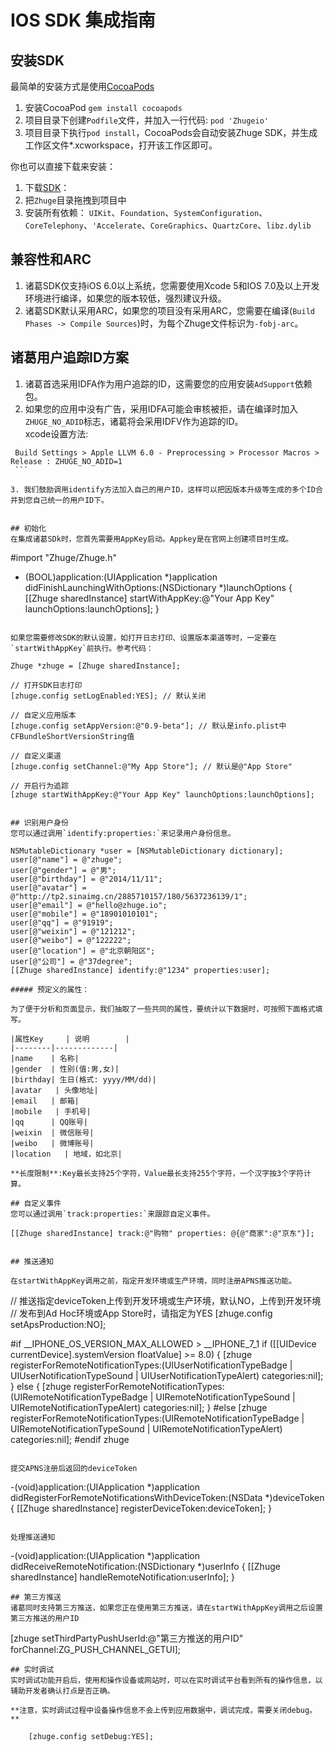 # IOS SDK 集成指南

## 安装SDK
最简单的安装方式是使用[CocoaPods](http://cocoapods.org/)  
 1. 安装CocoaPod `gem install cocoapods`  
 2. 项目目录下创建`Podfile`文件，并加入一行代码: `pod 'Zhugeio'`  
 3. 项目目录下执行`pod install`，CocoaPods会自动安装Zhuge SDK，并生成工作区文件*.xcworkspace，打开该工作区即可。

你也可以直接下载来安装：  
 1. 下载[SDK](https://github.com/zhugesdk/zhuge-ios)：  
 2. 把`Zhuge`目录拖拽到项目中  
 3. 安装所有依赖： 
    `UIKit`、`Foundation`、`SystemConfiguration`、`CoreTelephony`、`'Accelerate`、`CoreGraphics`、`QuartzCore`、`libz.dylib`

## 兼容性和ARC
 1. 诸葛SDK仅支持iOS 6.0以上系统，您需要使用Xcode 5和IOS 7.0及以上开发环境进行编译，如果您的版本较低，强烈建议升级。  
 2. 诸葛SDK默认采用ARC，如果您的项目没有采用ARC，您需要在编译(`Build Phases -> Compile Sources`)时，为每个Zhuge文件标识为`-fobj-arc`。

## 诸葛用户追踪ID方案
 1. 诸葛首选采用IDFA作为用户追踪的ID，这需要您的应用安装`AdSupport`依赖包。
 2. 如果您的应用中没有广告，采用IDFA可能会审核被拒，请在编译时加入`ZHUGE_NO_ADID`标志，诸葛将会采用IDFV作为追踪的ID。  
   xcode设置方法:  
   ```
	Build Settings > Apple LLVM 6.0 - Preprocessing > Processor Macros > Release : ZHUGE_NO_ADID=1
	```

 3. 我们鼓励调用identify方法加入自己的用户ID，这样可以把因版本升级等生成的多个ID合并到您自己统一的用户ID下。
 

## 初始化
在集成诸葛SDk时，您首先需要用AppKey启动。Appkey是在官网上创建项目时生成。

```
#import "Zhuge/Zhuge.h"

- (BOOL)application:(UIApplication *)application didFinishLaunchingWithOptions:(NSDictionary *)launchOptions {
    [[Zhuge sharedInstance] startWithAppKey:@"Your App Key" launchOptions:launchOptions];
}
```

如果您需要修改SDK的默认设置，如打开日志打印、设置版本渠道等时，一定要在`startWithAppKey`前执行。参考代码：

```
    Zhuge *zhuge = [Zhuge sharedInstance];

    // 打开SDK日志打印
    [zhuge.config setLogEnabled:YES]; // 默认关闭
    
    // 自定义应用版本
    [zhuge.config setAppVersion:@"0.9-beta"]; // 默认是info.plist中CFBundleShortVersionString值
    
    // 自定义渠道
    [zhuge.config setChannel:@"My App Store"]; // 默认是@"App Store"

    // 开启行为追踪
    [zhuge startWithAppKey:@"Your App Key" launchOptions:launchOptions];

```

## 识别用户身份
您可以通过调用`identify:properties:`来记录用户身份信息。

```
    NSMutableDictionary *user = [NSMutableDictionary dictionary];
    user[@"name"] = @"zhuge";
    user[@"gender"] = @"男";
    user[@"birthday"] = @"2014/11/11";
    user[@"avatar"] = @"http://tp2.sinaimg.cn/2885710157/180/5637236139/1";
    user[@"email"] = @"hello@zhuge.io";
    user[@"mobile"] = @"18901010101";
    user[@"qq"] = @"91919";
    user[@"weixin"] = @"121212";
    user[@"weibo"] = @"122222";
    user[@"location"] = @"北京朝阳区";
    user[@"公司"] = @"37degree";
    [[Zhuge sharedInstance] identify:@"1234" properties:user];
```
##### 预定义的属性：

为了便于分析和页面显示，我们抽取了一些共同的属性，要统计以下数据时，可按照下面格式填写。 

|属性Key     | 说明        | 
|--------|-------------|
|name    | 名称|
|gender  | 性别(值:男,女)|
|birthday| 生日(格式: yyyy/MM/dd)|
|avatar   | 头像地址|
|email   | 邮箱|
|mobile   | 手机号|
|qq      | QQ账号|
|weixin  | 微信账号|
|weibo   | 微博账号|
|location   | 地域，如北京|

**长度限制**:Key最长支持25个字符，Value最长支持255个字符，一个汉字按3个字符计算。

## 自定义事件
您可以通过调用`track:properties:`来跟踪自定义事件。

```
    [[Zhuge sharedInstance] track:@"购物" properties: @{@"商家":@"京东"}];
```

## 推送通知

在startWithAppKey调用之前，指定开发环境或生产环境，同时注册APNS推送功能。

```
// 推送指定deviceToken上传到开发环境或生产环境，默认NO，上传到开发环境
// 发布到Ad Hoc环境或App Store时，请指定为YES
[zhuge.config setApsProduction:NO];

#if __IPHONE_OS_VERSION_MAX_ALLOWED > __IPHONE_7_1
    if ([[UIDevice currentDevice].systemVersion floatValue] >= 8.0) {
        [zhuge registerForRemoteNotificationTypes:(UIUserNotificationTypeBadge |
                                                       UIUserNotificationTypeSound |
                                                       UIUserNotificationTypeAlert)
                                           categories:nil];
    } else {
        [zhuge registerForRemoteNotificationTypes:(UIRemoteNotificationTypeBadge |
                                                       UIRemoteNotificationTypeSound |
                                                       UIRemoteNotificationTypeAlert)
                                           categories:nil];
    }
#else
        [zhuge registerForRemoteNotificationTypes:(UIRemoteNotificationTypeBadge |
                                                       UIRemoteNotificationTypeSound |
                                                       UIRemoteNotificationTypeAlert)
                                           categories:nil];
#endif
zhuge
```

提交APNS注册后返回的deviceToken

```
-(void)application:(UIApplication *)application didRegisterForRemoteNotificationsWithDeviceToken:(NSData *)deviceToken {
    [[Zhuge sharedInstance] registerDeviceToken:deviceToken];
}

```

处理推送通知

```
-(void)application:(UIApplication *)application didReceiveRemoteNotification:(NSDictionary *)userInfo {
    [[Zhuge sharedInstance] handleRemoteNotification:userInfo];
}
```
## 第三方推送
诸葛同时支持第三方推送，如果您正在使用第三方推送，请在startWithAppKey调用之后设置第三方推送的用户ID

```
[zhuge setThirdPartyPushUserId:@"第三方推送的用户ID" forChannel:ZG_PUSH_CHANNEL_GETUI];
```
## 实时调试
实时调试功能开启后，使用和操作设备或网站时，可以在实时调试平台看到所有的操作信息，以辅助开发者确认打点是否正确。

**注意，实时调试过程中设备操作信息不会上传到应用数据中，调试完成，需要关闭debug。**

	[zhuge.config setDebug:YES];




